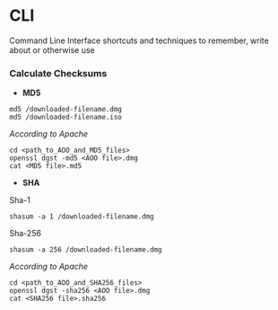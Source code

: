 CLI
===

Command Line Interface shortcuts and techniques to remember, write about or otherwise use

### Calculate Checksums
- **MD5**
```
md5 /downloaded-filename.dmg
md5 /downloaded-filename.iso
```
*According to Apache*
```
cd <path_to_AOO_and_MD5_files>
openssl dgst -md5 <AOO file>.dmg
cat <MD5 file>.md5
```
- **SHA**

Sha-1
```
shasum -a 1 /downloaded-filename.dmg
```
Sha-256
```
shasum -a 256 /downloaded-filename.dmg
```
*According to Apache*
```
cd <path_to_AOO_and_SHA256_files>
openssl dgst -sha256 <AOO file>.dmg
cat <SHA256 file>.sha256

